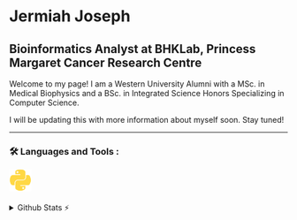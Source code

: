 # Jermiah Joseph
## Bioinformatics Analyst at BHKLab, Princess Margaret Cancer Research Centre

Welcome to my page! I am a Western University Alumni with a MSc. in Medical Biophysics and a BSc. in Integrated Science Honors Specializing in Computer Science. 

I will be updating this with more information about myself soon. Stay tuned! 

---

### :hammer_and_wrench: Languages and Tools :

<div>
  <img src="https://github.com/devicons/devicon/blob/master/icons/python/python-plain.svg" title="React" alt="React" width="40" height="40"/>&nbsp;
</div>

<img src="https://komarev.com/ghpvc/?username=jjjermiah&style=flat-square&color=blue" alt=""/>




<details>
  <summary>Github Stats ⚡</summary>
    <a href="#">![Github stats](https://github-readme-stats.vercel.app/api?username=jjjermiah&theme=blueberry&count_private=true&hide_border=true&line_height=20)</a>
    <a href="#">![Top Langs](https://github-readme-stats.vercel.app/api/top-langs/?username=jjjermiah&layout=compact&theme=blueberry&count_private=true&hide_border=true)</a>
</details>
<!--
**jjjermiah/jjjermiah** is a ✨ _special_ ✨ repository because its `README.md` (this file) appears on your GitHub profile.

Here are some ideas to get you started:

- 🔭 I’m currently working on ...
- 🌱 I’m currently learning ...
- 👯 I’m looking to collaborate on ...
- 🤔 I’m looking for help with ...
- 💬 Ask me about ...
- 📫 How to reach me: ...
- 😄 Pronouns: ...
- ⚡ Fun fact: ...
-->
